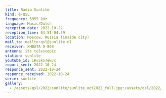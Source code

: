 ```yaml
---
title: Radio Sunlite
kind: e-QSL
frequency: 5955 kHz
language: Music/Dutch
reception_date: 2022-10-22
reception_time: 04.51-04.59
location: Moscow, Russia (inside city)
mail_to: mailto:qsl@sunlite.nl
receiver: XHDATA D-808
antenna: its telescopic
station: sunlite
youtube_id: iRuSk57ewJc
report_sent: 2022-10-24
responce_sent: 2022-10-24
responce_received: 2022-10-24
serie: sunlite
gallery:
  - /assets/qsl/2022/sunlite/sunlite_oct2022_full.jpg:/assets/qsl/2022/sunlite/sunlite_oct2022_small.jpg
---
```

